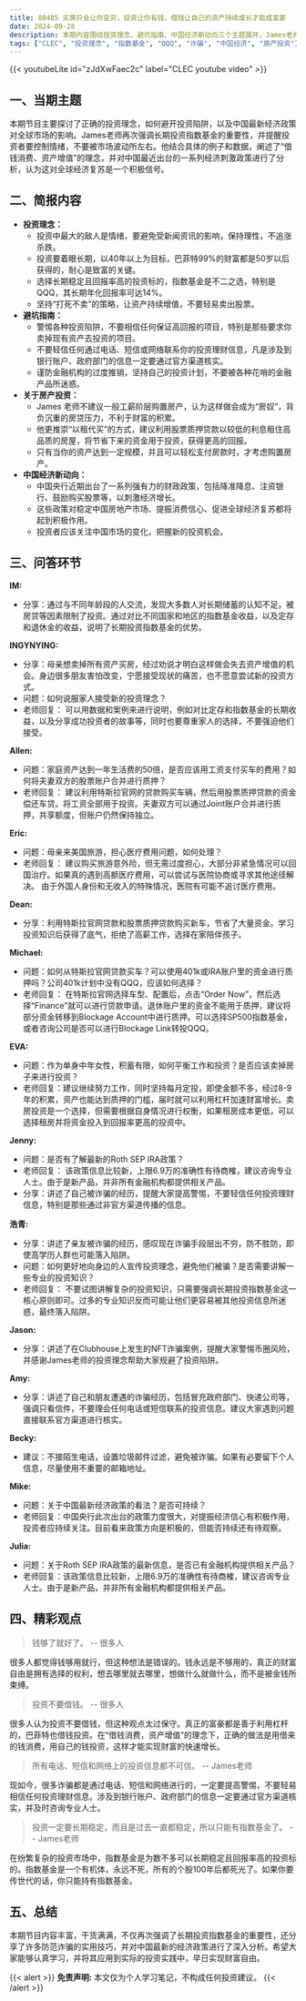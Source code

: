 ```yaml
---
title: 00485 买房只会让你变穷，投资让你有钱，借钱让自己的资产持续成长才能成富豪
date: 2024-09-28
description: 本期内容围绕投资理念、避坑指南、中国经济新动向三个主题展开，James老师再次强调长期投资指数基金的重要性，并结合时事分析了中国最新经济政策的影响，最后与学员就投资实践和防范诈骗等问题进行了问答互动。
tags: ["CLEC", "投资理念", "指数基金", "QQQ", "诈骗", "中国经济", "房产投资"]
---
```


{{< youtubeLite id="zJdXwFaec2c" label="CLEC youtube video" >}}

## 一、当期主题
本期节目主要探讨了正确的投资理念，如何避开投资陷阱，以及中国最新经济政策对全球市场的影响。James老师再次强调长期投资指数基金的重要性，并提醒投资者要控制情绪，不要被市场波动所左右。他结合具体的例子和数据，阐述了“借钱消费、资产增值”的理念，并对中国最近出台的一系列经济刺激政策进行了分析，认为这对全球经济复苏是一个积极信号。

## 二、简报内容
* **投资理念：**
    * 投资中最大的敌人是情绪，要避免受新闻资讯的影响，保持理性，不追涨杀跌。
    * 投资要着眼长期，以40年以上为目标，巴菲特99%的财富都是50岁以后获得的，耐心是致富的关键。
    * 选择长期稳定且回报率高的投资标的，指数基金是不二之选，特别是QQQ，其长期年化回报率可达14%。
    * 坚持“打死不卖”的策略，让资产持续增值，不要轻易卖出股票。
* **避坑指南：**
    * 警惕各种投资陷阱，不要相信任何保证高回报的项目，特别是那些要求你卖掉现有资产去投资的项目。
    * 不要轻信任何通过电话、短信或网络联系你的投资理财信息，凡是涉及到银行账户、政府部门的信息一定要通过官方渠道核实。
    * 谨防金融机构的过度推销，坚持自己的投资计划，不要被各种花哨的金融产品所迷惑。
* **关于房产投资：**
    * James 老师不建议一般工薪阶层购置房产，认为这样做会成为“房奴”，背负沉重的房贷压力，不利于财富的积累。
    * 他更推崇“以租代买”的方式，建议利用股票质押贷款以较低的利息租住高品质的房屋，将节省下来的资金用于投资，获得更高的回报。
    * 只有当你的资产达到一定规模，并且可以轻松支付房款时，才考虑购置房产。
* **中国经济新动向：**
    * 中国央行近期出台了一系列强有力的财政政策，包括降准降息、注资银行、鼓励购买股票等，以刺激经济增长。
    * 这些政策对稳定中国房地产市场、提振消费信心、促进全球经济复苏都将起到积极作用。
    * 投资者应该关注中国市场的变化，把握新的投资机会。 

## 三、问答环节
**IM:**
 - 分享：通过与不同年龄段的人交流，发现大多数人对长期储蓄的认知不足，被房贷等因素限制了投资。通过对比不同国家和地区的指数基金收益，以及定存和退休金的收益，说明了长期投资指数基金的优势。

**INGYNYING:**
 - 分享：母亲想卖掉所有资产买房，经过劝说才明白这样做会失去资产增值的机会。身边很多朋友害怕改变，宁愿接受现状的痛苦，也不愿意尝试新的投资方式。
 - 问题：如何说服家人接受新的投资理念？
 - 老师回复： 可以用数据和案例来进行说明，例如对比定存和指数基金的长期收益，以及分享成功投资者的故事等，同时也要尊重家人的选择，不要强迫他们接受。

**Allen:**
 - 问题：家庭资产达到一年生活费的50倍，是否应该用工资支付买车的费用？如何将夫妻双方的股票账户合并进行质押？
 - 老师回复： 建议利用特斯拉官网的贷款购买车辆，然后用股票质押贷款的资金偿还车贷。将工资全部用于投资。夫妻双方可以通过Joint账户合并进行质押，共享额度，但账户仍然保持独立。

**Eric:**
 - 问题：母亲来美国旅游，担心医疗费用问题，如何处理？
 - 老师回复： 建议购买旅游意外险，但无需过度担心，大部分非紧急情况可以回国治疗。如果真的遇到高额医疗费用，可以尝试与医院协商或寻求其他途径解决。 由于外国人身份和无收入的特殊情况，医院有可能不追讨医疗费用。 

**Dean:**
 - 分享：利用特斯拉官网贷款和股票质押贷款购买新车，节省了大量资金。学习投资知识后获得了底气，拒绝了高薪工作，选择在家陪伴孩子。

**Michael:**
 - 问题：如何从特斯拉官网贷款买车？可以使用401k或IRA账户里的资金进行质押吗？公司401k计划中没有QQQ，应该如何选择？
 - 老师回复： 在特斯拉官网选择车型、配置后，点击“Order Now”，然后选择“Finance”就可以进行贷款申请。退休账户里的资金不能用于质押，建议将部分资金转移到Blockage Account中进行质押。可以选择SP500指数基金，或者咨询公司是否可以进行Blockage Link转投QQQ。

**EVA:**
 -  问题：作为单身中年女性，积蓄有限，如何平衡工作和投资？是否应该卖掉房子来进行投资？
 - 老师回复：建议继续努力工作，同时坚持每月定投，即使金额不多，经过8-9年的积累，资产也能达到质押的门槛，届时就可以利用杠杆加速财富增长。卖房投资是一个选择，但需要根据自身情况进行权衡，如果租房成本更低，可以选择租房并将资金投入到回报率更高的投资中。
 
**Jenny:**
 - 问题：是否有了解最新的Roth SEP IRA政策？
 - 老师回复： 该政策信息比较新，上限6.9万的准确性有待商榷，建议咨询专业人士。由于是新产品，并非所有金融机构都提供相关产品。
 - 分享：讲述了自己被诈骗的经历，提醒大家提高警惕，不要轻信任何投资理财信息，特别是那些通过非官方渠道传播的信息。

**浩青:**
 - 分享：讲述了亲友被诈骗的经历，感叹现在诈骗手段层出不穷，防不胜防，即使高学历人群也可能落入陷阱。
 - 问题：如何更好地向身边的人宣传投资理念，避免他们被骗？是否需要讲解一些专业的投资知识？
 - 老师回复： 不要试图讲解复杂的投资知识，只需要强调长期投资指数基金这一核心原则即可。过多的专业知识反而可能让他们更容易被其他投资信息所迷惑，最终落入陷阱。

**Jason:**
 - 分享：讲述了在Clubhouse上发生的NFT诈骗案例，提醒大家警惕币圈风险，并感谢James老师的投资理念帮助大家规避了投资陷阱。

**Amy:**
 - 分享：讲述了自己和朋友遭遇的诈骗经历，包括冒充政府部门、快递公司等，强调只看信件，不要理会任何电话或短信联系的投资信息。建议大家遇到问题直接联系官方渠道进行核实。

**Becky:**
 - 建议：不接陌生电话，设置垃圾邮件过滤，避免被诈骗。如果有必要留下个人信息，尽量使用不重要的邮箱地址。

**Mike:**
 - 问题：关于中国最新经济政策的看法？是否可持续？
 - 老师回复：中国央行此次出台的政策力度很大，对提振经济信心有积极作用，投资者应持续关注。目前看来政策方向是积极的，但能否持续还有待观察。

**Julia:**
 - 问题：关于Roth SEP IRA政策的最新信息，是否已有金融机构提供相关产品？
 - 老师回复：该政策信息比较新，上限6.9万的准确性有待商榷，建议咨询专业人士。由于是新产品，并非所有金融机构都提供相关产品。


## 四、精彩观点
> 钱够了就好了。
> -- 很多人

很多人都觉得钱够用就行，但这种想法是错误的。钱永远是不够用的，真正的财富自由是拥有选择的权利，想去哪里就去哪里，想做什么就做什么，而不是被金钱所束缚。

> 投资不要借钱。
> -- 很多人

很多人认为投资不要借钱，但这种观点太过保守。真正的富豪都是善于利用杠杆的，巴菲特也借钱投资。在“借钱消费，资产增值”的理念下，正确的做法是用借来的钱消费，用自己的钱投资，这样才能实现财富的快速增长。

> 所有电话、短信和网络上的投资信息都不可信。
> -- James老师

现如今，很多诈骗都是通过电话、短信和网络进行的，一定要提高警惕，不要轻易相信任何投资理财信息。涉及到银行账户、政府部门的信息一定要通过官方渠道核实，并及时咨询专业人士。

> 投资一定要长期稳定，而且是过去一直都稳定，所以只能有指数基金了。
> -- James老师

在纷繁复杂的投资市场中，指数基金是为数不多可以长期稳定且回报率高的投资标的。指数基金是一个有机体，永远不死，所有的个股100年后都死光了。如果你要传世代的话，你只能持有指数基金。


## 五、总结
本期节目内容丰富，干货满满，不仅再次强调了长期投资指数基金的重要性，还分享了许多防范诈骗的实用技巧，并对中国最新的经济政策进行了深入分析。希望大家能够认真学习，并将其应用到实际的投资实践中，早日实现财富自由。

{{< alert >}}
**免责声明:** 本文仅为个人学习笔记，不构成任何投资建议。
{{< /alert >}}

